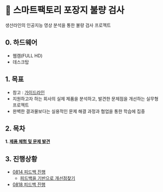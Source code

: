 # 📌 스마트팩토리 포장지 불량 검사
생산라인의 인공지능 영상 분석을 통한 불량 검사 프로젝트

## 0. 하드웨어
- 웹캠(FULL HD)
- 데스크탑

## 1. 목표
- 참고 : [가이드라인](https://docs.google.com/document/d/11St3DxbKel53c_lsmyGywFxLmrUMXbrFrW3sIzhtg8s/edit?tab=t.0)
- 지원하고자 하는 회사의 실제 제품을 분석하고, 발견한 문제점을 개선하는 실무형 프로젝트
- 완벽한 결과물보다는 실용적인 문제 해결 과정과 협업을 통한 학습에 집중

## 2. 목차
**1. [제품 체험 및 문제 발견](/docs/01-problem-discovery.md)**

## 3. 진행상황
- [0814 피드백 진행](/feedback/0814.md)
    - [피드백을 기반으로 개선점찾기](/docs/01-problem-discovery.md)
- [0818 피드백 진행](/feedback/0818.md)
